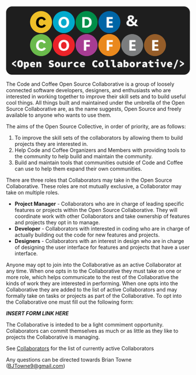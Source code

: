 ![Open Source Collaborative Logo](./readme/open-source-collaborative-logo-universal.svg)
  
The Code and Coffee Open Source Collaborative is a group of loosely connected software developers, designers, and enthusiasts who are interested in working together to improve their skill sets and to build useful cool things. All things built and maintained under the umbrella of the Open Source Collaborative are, as the name suggests, Open Source and freely available to anyone who wants to use them. 

The aims of the Open Source Collective, in order of priority, are as follows:

1. To improve the skill sets of the collaborators by allowing them to build projects they are interested in.
2. Help Code and Coffee Organizers and Members with providing tools to the community to help build and maintain the community.
3. Build and maintain tools that communities outside of Code and Coffee can use to help them expand their own communities.

There are three roles that Collaborators may take in the Open Source Collaborative. These roles are not mutually exclusive, a Collaborator may take on multiple roles.

- **Project Manager** - Collaborators who are in charge of leading specific features or projects within the Open Source Collaborative. They will coordinate work with other Collaborators and take ownership of features and projects they opt in to manage.
- **Developer** - Collaborators with interested in coding who are in charge of actually building out the code for new features and projects. 
- **Designers** - Collaborators with an interest in design who are in charge of designing the user interface for features and projects that have a user interface.

Anyone may opt to join into the Collaborative as an active Collaborator at any time. When one opts in to the Collaborative they must take on one or more role, which helps communicate to the rest of the Collaborative the kinds of work they are interested in performing. When one opts into the Collaborative they are added to the list of active Collaborators and may formally take on tasks or projects as part of the Collaborative. To opt into the Collaborative one must fill out the following form:

***INSERT FORM LINK HERE***

The Collaborative is inteded to be a light commiment opportunity. Collaborators can commit themselves as much or as little as they like to projects the Collaborative is managing.

See [Collaborators](./collaborators.md) for the list of currently active Collaborators
  
Any questions can be directed towards Brian Towne (BJTowne9@gmail.com)
